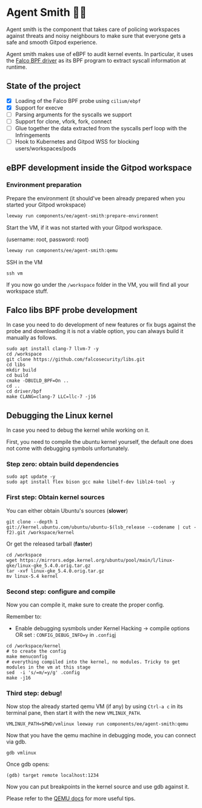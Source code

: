 # Agent Smith 🕵️‍♂️

Agent smith is the component that takes care of policing workspaces
against threats and noisy neighbours to make sure that everyone gets a safe and
smooth Gitpod experience.

Agent smith makes use of eBPF to audit kernel events. In particular, it uses
the [Falco BPF driver](https://github.com/falcosecurity/libs/tree/master/driver/bpf)
as its BPF program to extract syscall information at runtime.


## State of the project

- [x] Loading of the Falco BPF probe using `cilium/ebpf`
- [x] Support for execve
- [ ] Parsing arguments for the syscalls we support
- [ ] Support for clone, vfork, fork, connect
- [ ] Glue together the data extracted from the syscalls perf loop with the Infringements
- [ ] Hook to Kubernetes and Gitpod WSS for blocking users/workspaces/pods

## eBPF development inside the Gitpod workspace

### Environment preparation
Prepare the environment (it should've been already prepared when you started your Gitpod wrokspace)

```bash
leeway run components/ee/agent-smith:prepare-environment
```

Start the VM, if it was not started with your Gitpod workspace.

(username: root, password: root)

```bash
leeway run components/ee/agent-smith:qemu
```

SSH in the VM

```
ssh vm
```

If you now go under the `/workspace` folder in the VM, you will find all your workspace stuff.

## Falco libs BPF probe development

In case you need to do development of new features or fix bugs against the
probe and downloading it is not a viable option, you can always build it manually
as follows.

```
sudo apt install clang-7 llvm-7 -y
cd /workspace
git clone https://github.com/falcosecurity/libs.git
cd libs
mkdir build
cd build
cmake -DBUILD_BPF=On ..
cd ..
cd driver/bpf
make CLANG=clang-7 LLC=llc-7 -j16
```


## Debugging the Linux kernel

In case you need to debug the kernel while working on it.

First, you need to compile the ubuntu kernel yourself, the default one
does not come with debugging symbols unfortunately.


### Step zero: obtain build dependencies

```
sudo apt update -y
sudo apt install flex bison gcc make libelf-dev liblz4-tool -y
```

### First step: Obtain kernel sources


You can either obtain Ubuntu's sources (**slower**)

```shell
git clone --depth 1  git://kernel.ubuntu.com/ubuntu/ubuntu-$(lsb_release --codename | cut -f2).git /workspace/kernel
```

Or get the released tarball (**faster**)

```shell
cd /workspace
wget https://mirrors.edge.kernel.org/ubuntu/pool/main/l/linux-gke/linux-gke_5.4.0.orig.tar.gz
tar -xvf linux-gke_5.4.0.orig.tar.gz
mv linux-5.4 kernel
```

### Second step: configure and compile

Now you can compile it, make sure to create the proper config.

Remember to:

- Enable debugging sysmbols under Kernel Hacking -> compile options  OR set : `CONFIG_DEBUG_INFO=y` in `.config`j

```shell
cd /workspace/kernel
# to create the config
make menuconfig
# everything compiled into the kernel, no modules. Tricky to get modules in the vm at this stage
sed  -i 's/=m/=y/g' .config
make -j16
```

### Third step: debug!

Now stop the already started qemu VM (if any) by using `Ctrl-a c` in its terminal pane, then start
it with the new `VMLINUX_PATH`.

```shell
VMLINUX_PATH=$PWD/vmlinux leeway run components/ee/agent-smith:qemu
```

Now that you have the qemu machine in debugging mode, you can connect via gdb.


```shell
gdb vmlinux
```

Once gdb opens:

```gdb
(gdb) target remote localhost:1234
```

Now you can put breakpoints in the kernel source and use gdb against it.

Please refer to the [QEMU docs](https://qemu.readthedocs.io/en/latest/system/gdb.html) for more useful tips.
